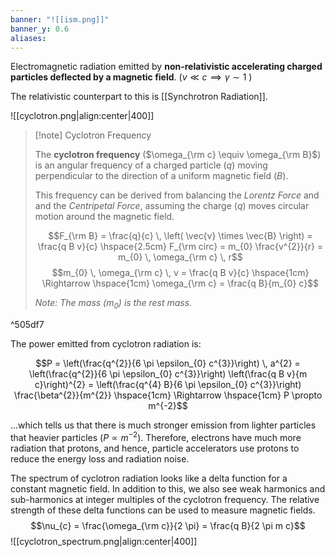 ```yaml
---
banner: "![[ism.png]]"
banner_y: 0.6
aliases:
---
```

Electromagnetic radiation emitted by **non-relativistic accelerating charged particles deflected by a magnetic field**. ($v \ll c \implies \gamma \sim 1$ ) 

The relativistic counterpart to this is [[Synchrotron Radiation]].

![[cyclotron.png|align:center|400]]

> [!note] Cyclotron Frequency
> 
> The **cyclotron frequency** ($\omega_{\rm c} \equiv \omega_{\rm B}$) is an angular frequency of a charged particle ($q$) moving perpendicular to the direction of a uniform magnetic field ($B$). 
> 
> This frequency can be derived from balancing the *Lorentz Force* and and the *Centripetal Force*, assuming the charge ($q$) moves circular motion around the magnetic field.
> 
> $$F_{\rm B} = \frac{q}{c} \, \left( \vec{v} \times \vec{B} \right) = \frac{q B v}{c} \hspace{2.5cm} F_{\rm circ} = m_{0} \frac{v^{2}}{r} = m_{0} \, \omega_{\rm c} \, r$$
> $$m_{0} \, \omega_{\rm c} \, v = \frac{q B v}{c} \hspace{1cm} \Rightarrow \hspace{1cm} \omega_{\rm c} = \frac{q B}{m_{0} c}$$
> 
> *Note: The mass ($m_{0}$) is the rest mass.*

^505df7

The power emitted from cyclotron radiation is:

$$P = \left(\frac{q^{2}}{6 \pi \epsilon_{0} c^{3}}\right) \, a^{2} = \left(\frac{q^{2}}{6 \pi \epsilon_{0} c^{3}}\right) \left(\frac{q B v}{m c}\right)^{2} = \left(\frac{q^{4} B}{6 \pi \epsilon_{0} c^{3}}\right) \frac{\beta^{2}}{m^{2}} \hspace{1cm} \Rightarrow \hspace{1cm} P \propto m^{-2}$$

...which tells us that there is much stronger emission from lighter particles that heavier particles ($P \propto m^{-2}$). Therefore, electrons have much more radiation that protons, and hence, particle accelerators use protons to reduce the energy loss and radiation noise.

The spectrum of cyclotron radiation looks like a delta function for a constant magnetic field. In addition to this, we also see weak harmonics and sub-harmonics at integer multiples of the cyclotron frequency. The relative strength of these delta functions can be used to measure magnetic fields.
$$\nu_{c} = \frac{\omega_{\rm c}}{2 \pi} = \frac{q B}{2 \pi m c}$$
![[cyclotron_spectrum.png|align:center|400]]
